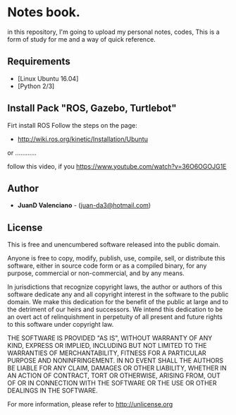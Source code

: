 # Notes book.

in this repository, I'm going to upload my personal notes, codes, This is a form of study for me and a way of quick reference.

## Requirements

* [Linux Ubuntu 16.04]
* [Python 2/3]


## Install Pack "ROS, Gazebo, Turtlebot"

Firt install ROS Follow the steps on the page:
* http://wiki.ros.org/kinetic/Installation/Ubuntu

or ............

follow this video, if you
https://www.youtube.com/watch?v=36O6OGOJG1E

## Author

* **JuanD Valenciano** - (juan-da3@hotmail.com)


## License

This is free and unencumbered software released into the public domain.

Anyone is free to copy, modify, publish, use, compile, sell, or
distribute this software, either in source code form or as a compiled
binary, for any purpose, commercial or non-commercial, and by any
means.

In jurisdictions that recognize copyright laws, the author or authors
of this software dedicate any and all copyright interest in the
software to the public domain. We make this dedication for the benefit
of the public at large and to the detriment of our heirs and
successors. We intend this dedication to be an overt act of
relinquishment in perpetuity of all present and future rights to this
software under copyright law.

THE SOFTWARE IS PROVIDED "AS IS", WITHOUT WARRANTY OF ANY KIND,
EXPRESS OR IMPLIED, INCLUDING BUT NOT LIMITED TO THE WARRANTIES OF
MERCHANTABILITY, FITNESS FOR A PARTICULAR PURPOSE AND NONINFRINGEMENT.
IN NO EVENT SHALL THE AUTHORS BE LIABLE FOR ANY CLAIM, DAMAGES OR
OTHER LIABILITY, WHETHER IN AN ACTION OF CONTRACT, TORT OR OTHERWISE,
ARISING FROM, OUT OF OR IN CONNECTION WITH THE SOFTWARE OR THE USE OR
OTHER DEALINGS IN THE SOFTWARE.

For more information, please refer to <http://unlicense.org>
